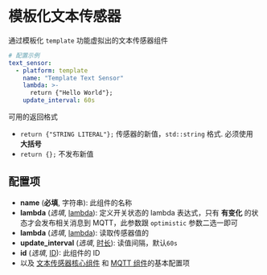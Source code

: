 # 模板化文本传感器

通过模板化 `template` 功能虚拟出的文本传感器组件


```yaml
# 配置示例
text_sensor:
  - platform: template
    name: "Template Text Sensor"
    lambda: >-
      return {"Hello World"};
    update_interval: 60s
```

可用的返回格式

- `return {"STRING LITERAL"};` 传感器的新值，`std::string` 格式. 必须使用 **大括号**
- `return {};` 不发布新值

## **配置项**

- **name** (**必填**, 字符串): 此组件的名称
- **lambda** (*选填*, [lambda](esphome/guides/automations#lambda-表达式)): 定义开关状态的 lambda 表达式，只有 **有变化** 的状态才会发布相关消息到 MQTT，此参数跟 `optimistic` 参数二选一即可
- **lambda** (*选填*, [lambda](https://esphomelib.com/esphomeyaml/guides/automations.html#config-lambda)): 读取传感器值的
- **update_interval** (*选填*, [时长](esphome/guides/configuration-types#时长)): 读值间隔，默认`60s`
- **id** (*选填*, [ID](esphome/guides/configuration-types#id)): 此组件的 ID
- 以及 [文本传感器核心组件](esphome/components/text_sensor/) 和 [MQTT 组件](esphome/components/mqtt#MQTT-组件基本配置项)的基本配置项
